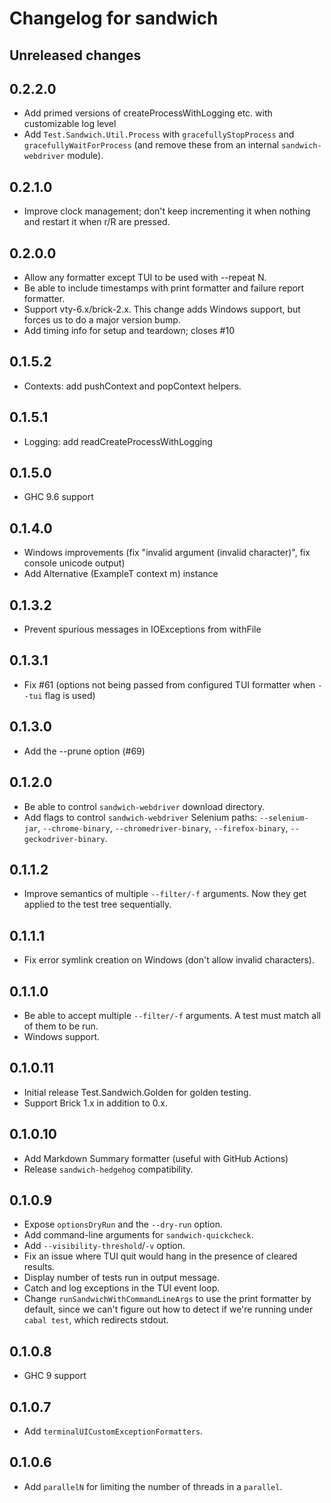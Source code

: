 # Changelog for sandwich

## Unreleased changes

## 0.2.2.0

* Add primed versions of createProcessWithLogging etc. with customizable log level
* Add `Test.Sandwich.Util.Process` with `gracefullyStopProcess` and `gracefullyWaitForProcess` (and remove these from an internal `sandwich-webdriver` module).

## 0.2.1.0

* Improve clock management; don't keep incrementing it when nothing and restart it when r/R are pressed.

## 0.2.0.0

* Allow any formatter except TUI to be used with --repeat N.
* Be able to include timestamps with print formatter and failure report formatter.
* Support vty-6.x/brick-2.x. This change adds Windows support, but forces us to do a major version bump.
* Add timing info for setup and teardown; closes #10

## 0.1.5.2

* Contexts: add pushContext and popContext helpers.

## 0.1.5.1

* Logging: add readCreateProcessWithLogging

## 0.1.5.0

* GHC 9.6 support

## 0.1.4.0

* Windows improvements (fix "invalid argument (invalid character)", fix console unicode output)
* Add Alternative (ExampleT context m) instance

## 0.1.3.2

* Prevent spurious messages in IOExceptions from withFile

## 0.1.3.1

* Fix #61 (options not being passed from configured TUI formatter when `--tui` flag is used)

## 0.1.3.0

* Add the --prune option (#69)

## 0.1.2.0

* Be able to control `sandwich-webdriver` download directory.
* Add flags to control `sandwich-webdriver` Selenium paths: `--selenium-jar`, `--chrome-binary`, `--chromedriver-binary`, `--firefox-binary`, `--geckodriver-binary`.

## 0.1.1.2

* Improve semantics of multiple `--filter/-f` arguments. Now they get applied to the test tree sequentially.

## 0.1.1.1

* Fix error symlink creation on Windows (don't allow invalid characters).

## 0.1.1.0

* Be able to accept multiple `--filter/-f` arguments. A test must match all of them to be run.
* Windows support.

## 0.1.0.11

* Initial release Test.Sandwich.Golden for golden testing.
* Support Brick 1.x in addition to 0.x.

## 0.1.0.10

* Add Markdown Summary formatter (useful with GitHub Actions)
* Release `sandwich-hedgehog` compatibility.

## 0.1.0.9

* Expose `optionsDryRun` and the `--dry-run` option.
* Add command-line arguments for `sandwich-quickcheck`.
* Add `--visibility-threshold`/`-v` option.
* Fix an issue where TUI quit would hang in the presence of cleared results.
* Display number of tests run in output message.
* Catch and log exceptions in the TUI event loop.
* Change `runSandwichWithCommandLineArgs` to use the print formatter by default, since we can't figure out how to detect if we're running under `cabal test`, which redirects stdout.

## 0.1.0.8

* GHC 9 support

## 0.1.0.7

* Add `terminalUICustomExceptionFormatters`.

## 0.1.0.6

* Add `parallelN` for limiting the number of threads in a `parallel`.
